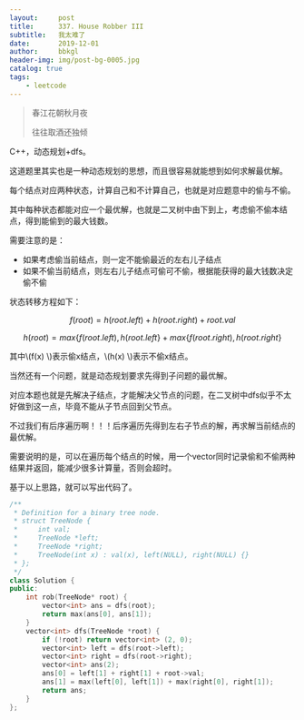 ```yaml
---
layout:     post
title:      337. House Robber III
subtitle:   我太难了
date:       2019-12-01
author:     bbkgl
header-img: img/post-bg-0005.jpg
catalog: true
tags:
    - leetcode
---
```


> 春江花朝秋月夜
>
> 往往取酒还独倾

C++，动态规划+dfs。

这道题里其实也是一种动态规划的思想，而且很容易就能想到如何求解最优解。

每个结点对应两种状态，计算自己和不计算自己，也就是对应题意中的偷与不偷。

其中每种状态都能对应一个最优解，也就是二叉树中由下到上，考虑偷不偷本结点，得到能偷到的最大钱数。

需要注意的是：

- 如果考虑偷当前结点，则一定不能偷最近的左右儿子结点
- 如果不偷当前结点，则左右儿子结点可偷可不偷，根据能获得的最大钱数决定偷不偷

状态转移方程如下：

$$f(root) = h(root.left) + h(root.right) + root.val$$

$$h(root) = max\{f(root.left), h(root.left\} + max\{f(root.right), h(root.right\}$$

其中\\(f(x) \\)表示偷x结点，\\(h(x) \\)表示不偷x结点。

当然还有一个问题，就是动态规划要求先得到子问题的最优解。

对应本题也就是先解决子结点，才能解决父节点的问题，在二叉树中dfs似乎不太好做到这一点，毕竟不能从子节点回到父节点。

不过我们有后序遍历啊！！！后序遍历先得到左右子节点的解，再求解当前结点的最优解。

需要说明的是，可以在遍历每个结点的时候，用一个vector同时记录偷和不偷两种结果并返回，能减少很多计算量，否则会超时。

基于以上思路，就可以写出代码了。

```cpp
/**
 * Definition for a binary tree node.
 * struct TreeNode {
 *     int val;
 *     TreeNode *left;
 *     TreeNode *right;
 *     TreeNode(int x) : val(x), left(NULL), right(NULL) {}
 * };
 */
class Solution {
public:
    int rob(TreeNode* root) {
        vector<int> ans = dfs(root);
        return max(ans[0], ans[1]);
    }
    vector<int> dfs(TreeNode *root) {
        if (!root) return vector<int> (2, 0);
        vector<int> left = dfs(root->left);
        vector<int> right = dfs(root->right);
        vector<int> ans(2);
        ans[0] = left[1] + right[1] + root->val;
        ans[1] = max(left[0], left[1]) + max(right[0], right[1]);
        return ans;
    }
};
```


